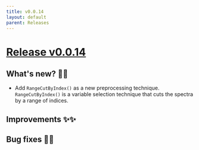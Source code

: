 ```yaml
---
title: v0.0.14
layout: default
parent: Releases
---
```


# __[Release v0.0.14](https://github.com/paucablop/chemotools/releases/tag/v0.0.14)__

## __What's new? 🎉🎉__

- Add ```RangeCutByIndex()``` as a new preprocessing technique. ```RangeCutByIndex()``` is a variable selection technique that cuts the spectra by a range of indices.

## __Improvements ✨✨__


## __Bug fixes 🐛🐛__



